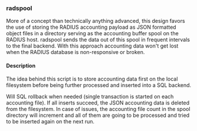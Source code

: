 ### radspool

More of a concept than technically anything advanced, this design favors the use of storing the RADIUS accounting payload as JSON formatted object files in a directory serving as the accounting buffer spool on the RADIUS host. radspool sends the data out of this spool in frequent intervals to the final backend. With this approach accounting data won't get lost when the RADIUS database is non-responsive or broken.

#### Description
The idea behind this script is to store accounting data first on the local
filesystem before being further processed and inserted into a SQL backend.

Will SQL rollback when needed (single transaction is started on each accounting file). If all inserts succeed, the JSON accounting data is deleted from the filesystem. In case of issues, the accounting file count in the spool directory will increment and all of them are going to be processed and tried to be inserted again on the next run.

